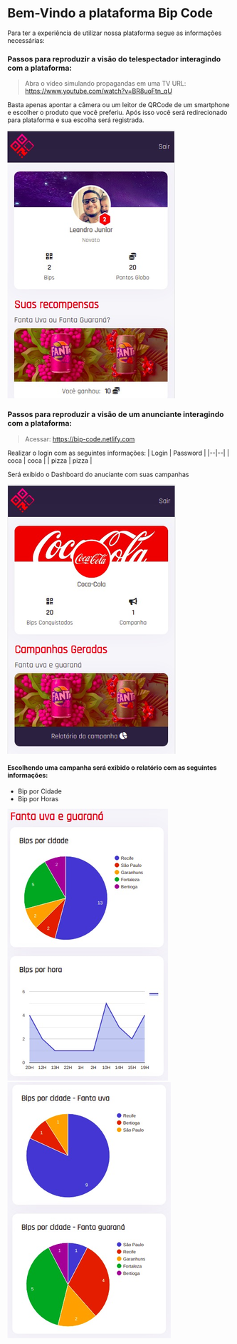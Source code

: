 # Bem-Vindo a plataforma Bip Code

Para ter a experiência de utilizar nossa plataforma segue as informações necessárias:

### Passos para reproduzir a visão do telespectador interagindo com a plataforma:

>Abra o vídeo simulando propagandas em uma TV 
>URL: https://www.youtube.com/watch?v=BR8uoFtn_qU

Basta apenas apontar a câmera ou um leitor de QRCode de um smartphone e escolher o produto que você preferiu. Após isso você será redirecionado para plataforma e sua escolha será registrada.

![DASHBOARD](img/dashboard-user.jpeg)

### Passos para reproduzir a visão de um anunciante interagindo com a plataforma:

>Acessar: https://bip-code.netlify.com

Realizar o login com as seguintes informações:
| Login	| Password |
|--|--|
| coca | coca |
| pizza | pizza |

Será exibido o Dashboard do anuciante com suas campanhas

![DASHBOARD](img/dashboard-admin.jpeg)

#### Escolhendo uma campanha será exibido o relatório com as seguintes informações:

- Bip por Cidade
- Bip por Horas

![DASHBOARD](img/graphics-01.jpeg)
![DASHBOARD](img/graphics-02.jpeg)
